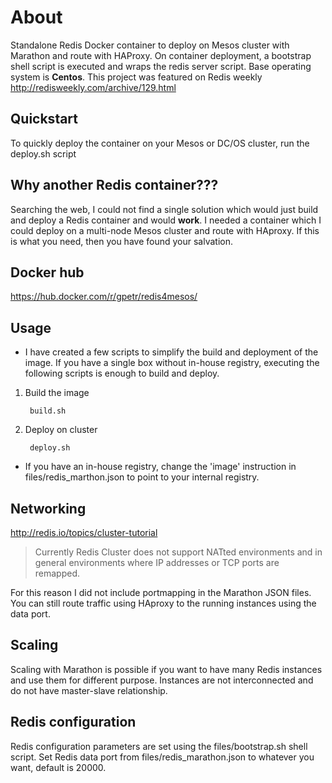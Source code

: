 # About

Standalone Redis Docker container to deploy on Mesos cluster with Marathon and route with HAProxy.
On container deployment, a bootstrap shell script is executed and wraps the redis server script. Base operating system is **Centos**. 
This project was featured on Redis weekly http://redisweekly.com/archive/129.html

## Quickstart

To quickly deploy the container on your Mesos or DC/OS cluster, run the deploy.sh script

## Why another Redis container???

Searching the web, I could not find a single solution which would just build and deploy a Redis container and would **work**. I needed a container which I could deploy on a multi-node Mesos cluster and route with HAproxy. If this is what you need, then you have found your salvation.


## Docker hub

https://hub.docker.com/r/gpetr/redis4mesos/

## Usage 

- I have created a few scripts to simplify the build and deployment of the image.
If you have a single box without in-house registry, executing the following scripts is enough to build and deploy.

1. Build the image

        build.sh

2. Deploy on cluster

        deploy.sh

- If you have an in-house registry, change the 'image' instruction in files/redis_marthon.json to point to your internal registry.


## Networking

http://redis.io/topics/cluster-tutorial

> Currently Redis Cluster does not support NATted environments and in general environments where IP addresses or TCP ports are remapped.

For this reason I did not include portmapping in the Marathon JSON files.
You can still route traffic using HAproxy to the running instances using the data port.

## Scaling

Scaling with Marathon is possible if you want to have many Redis instances and use them for different purpose.
Instances are not interconnected and do not have master-slave relationship.

## Redis configuration

Redis configuration parameters are set using the files/bootstrap.sh shell script.
Set Redis data port from files/redis_marathon.json to whatever you want, default is 20000.
